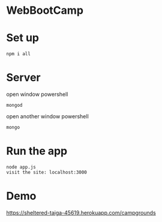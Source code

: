 # WebBootCamp
# Set up
```
npm i all
```
# Server
open window powershell
```
mongod
```
open another window powershell
```
mongo
```
# Run the app
```
node app.js
visit the site: localhost:3000
```
# Demo
https://sheltered-taiga-45619.herokuapp.com/campgrounds
